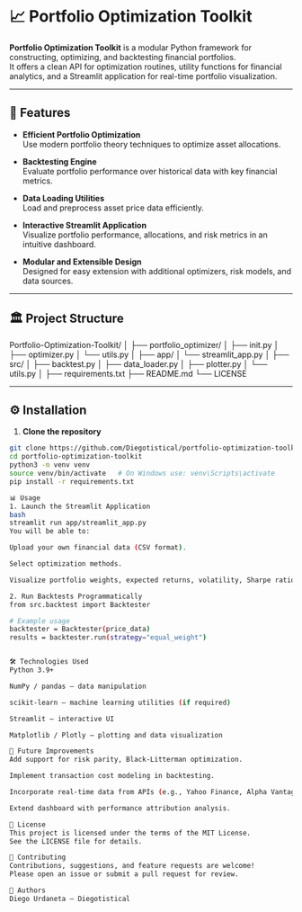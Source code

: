 # 📈 Portfolio Optimization Toolkit

**Portfolio Optimization Toolkit** is a modular Python framework for constructing, optimizing, and backtesting financial portfolios.  
It offers a clean API for optimization routines, utility functions for financial analytics, and a Streamlit application for real-time portfolio visualization.

---

## 🚀 Features

- **Efficient Portfolio Optimization**  
  Use modern portfolio theory techniques to optimize asset allocations.

- **Backtesting Engine**  
  Evaluate portfolio performance over historical data with key financial metrics.

- **Data Loading Utilities**  
  Load and preprocess asset price data efficiently.

- **Interactive Streamlit Application**  
  Visualize portfolio performance, allocations, and risk metrics in an intuitive dashboard.

- **Modular and Extensible Design**  
  Designed for easy extension with additional optimizers, risk models, and data sources.

---

## 🏛️ Project Structure

Portfolio-Optimization-Toolkit/ │ ├── portfolio_optimizer/ │ ├── init.py │ ├── optimizer.py │ └── utils.py │ ├── app/ │ └── streamlit_app.py │ ├── src/ │ ├── backtest.py │ ├── data_loader.py │ ├── plotter.py │ └── utils.py │ ├── requirements.txt ├── README.md └── LICENSE


---

## ⚙️ Installation

1. **Clone the repository**

```bash
git clone https://github.com/Diegotistical/portfolio-optimization-toolkit.git
cd portfolio-optimization-toolkit
python3 -m venv venv
source venv/bin/activate   # On Windows use: venv\Scripts\activate
pip install -r requirements.txt

📊 Usage
1. Launch the Streamlit Application
bash
streamlit run app/streamlit_app.py
You will be able to:

Upload your own financial data (CSV format).

Select optimization methods.

Visualize portfolio weights, expected returns, volatility, Sharpe ratios, and more.

2. Run Backtests Programmatically
from src.backtest import Backtester

# Example usage
backtester = Backtester(price_data)
results = backtester.run(strategy="equal_weight")


🛠️ Technologies Used
Python 3.9+

NumPy / pandas — data manipulation

scikit-learn — machine learning utilities (if required)

Streamlit — interactive UI

Matplotlib / Plotly — plotting and data visualization

🧩 Future Improvements
Add support for risk parity, Black-Litterman optimization.

Implement transaction cost modeling in backtesting.

Incorporate real-time data from APIs (e.g., Yahoo Finance, Alpha Vantage).

Extend dashboard with performance attribution analysis.

📄 License
This project is licensed under the terms of the MIT License.
See the LICENSE file for details.

🤝 Contributing
Contributions, suggestions, and feature requests are welcome!
Please open an issue or submit a pull request for review.

🧠 Authors
Diego Urdaneta — Diegotistical


